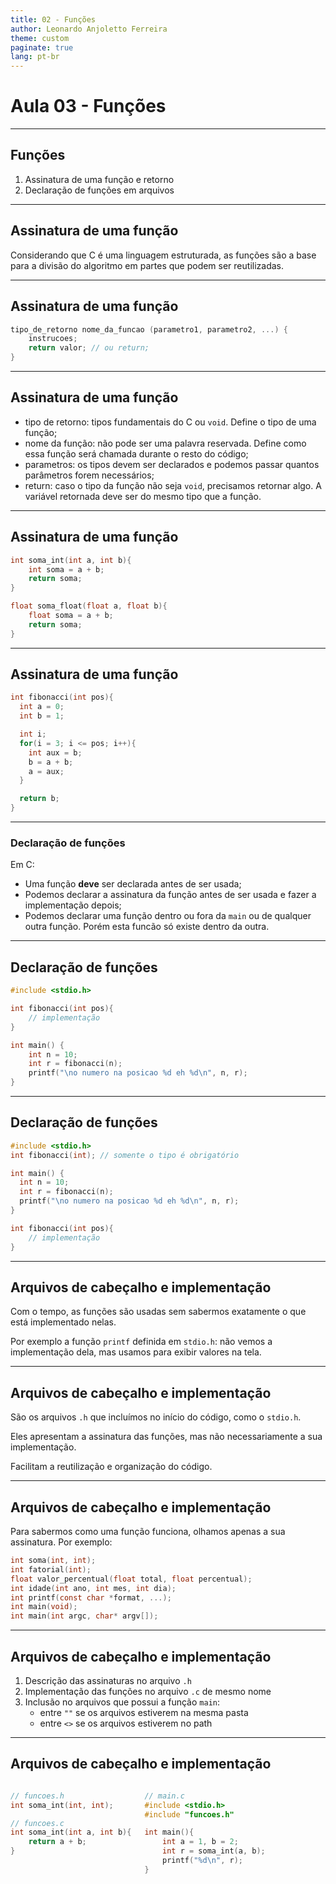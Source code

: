 ```yaml
---
title: 02 - Funções
author: Leonardo Anjoletto Ferreira
theme: custom
paginate: true
lang: pt-br
---
```


# Aula 03 - Funções

---

## Funções

1. Assinatura de uma função e retorno
2. Declaração de funções em arquivos

---

## Assinatura de uma função

Considerando que C é uma linguagem estruturada, as funções são a base para a divisão do algoritmo em partes que podem ser reutilizadas.

---

## Assinatura de uma função

```c
tipo_de_retorno nome_da_funcao (parametro1, parametro2, ...) {
    instrucoes;
    return valor; // ou return;
}
```

---

## Assinatura de uma função

- tipo de retorno: tipos fundamentais do C ou `void`. Define o tipo de uma função;
- nome da função: não pode ser uma palavra reservada. Define como essa função será chamada durante o resto do código;
- parametros: os tipos devem ser declarados e podemos passar quantos parâmetros forem necessários;
- return: caso o tipo da função não seja `void`, precisamos retornar algo. A variável retornada deve ser do mesmo tipo que a função.

---

## Assinatura de uma função

```c
int soma_int(int a, int b){
    int soma = a + b;
    return soma;
}

float soma_float(float a, float b){
    float soma = a + b;
    return soma;
}
```

---

## Assinatura de uma função

```c
int fibonacci(int pos){
  int a = 0;
  int b = 1;

  int i;
  for(i = 3; i <= pos; i++){
    int aux = b;
    b = a + b;
    a = aux;
  }

  return b;
}
```

---

### Declaração de funções

Em C:
- Uma função **deve** ser declarada antes de ser usada;
- Podemos declarar a assinatura da função antes de ser usada e fazer a implementação depois;
-  Podemos declarar uma função dentro ou fora da `main` ou de qualquer outra função. Porém esta funcão só existe dentro da outra.

---

## Declaração de funções

```c
#include <stdio.h>

int fibonacci(int pos){
    // implementação
}

int main() {
    int n = 10;
    int r = fibonacci(n);
    printf("\no numero na posicao %d eh %d\n", n, r);
}
```

---

## Declaração de funções

```c
#include <stdio.h>
int fibonacci(int); // somente o tipo é obrigatório

int main() {
  int n = 10;
  int r = fibonacci(n);
  printf("\no numero na posicao %d eh %d\n", n, r);
}

int fibonacci(int pos){
    // implementação
}
```

---

## Arquivos de cabeçalho e implementação

Com o tempo, as funções são usadas sem sabermos exatamente o que está implementado nelas.

Por exemplo a função `printf` definida em `stdio.h`: não vemos a implementação dela, mas usamos para exibir valores na tela.

---

## Arquivos de cabeçalho e implementação

São os arquivos `.h` que incluímos no início do código, como o `stdio.h`.

Eles apresentam a assinatura das funções, mas não necessariamente a sua implementação.

Facilitam a reutilização e organização do código.

---

## Arquivos de cabeçalho e implementação

Para sabermos como uma função funciona, olhamos apenas a sua assinatura. Por exemplo:
```c
int soma(int, int);
int fatorial(int);
float valor_percentual(float total, float percentual);
int idade(int ano, int mes, int dia);
int printf(const char *format, ...);
int main(void);
int main(int argc, char* argv[]);
```

---

## Arquivos de cabeçalho e implementação

1. Descrição das assinaturas no arquivo `.h`
2. Implementação das funções no arquivo `.c` de mesmo nome
3. Inclusão no arquivos que possui a função `main`:
    - entre `""` se os arquivos estiverem na mesma pasta
    - entre `<>` se os arquivos estiverem no path

---

## Arquivos de cabeçalho e implementação

<div class="columns">

<div>

```c
// funcoes.h
int soma_int(int, int);
```

```c
// funcoes.c
int soma_int(int a, int b){
    return a + b;
}
```

</div>

```c
// main.c
#include <stdio.h>
#include "funcoes.h"

int main(){
    int a = 1, b = 2;
    int r = soma_int(a, b);
    printf("%d\n", r);
}
```

</div>
</div>

